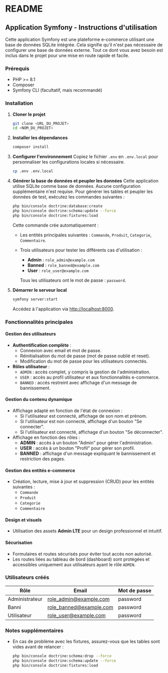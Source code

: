 
# README

## Application Symfony - Instructions d'utilisation

Cette application Symfony est une plateforme e-commerce utilisant une base de données SQLite intégrée. Cela signifie qu'il n'est pas nécessaire de configurer une base de données externe. Tout ce dont vous avez besoin est inclus dans le projet pour une mise en route rapide et facile.

### Prérequis

- PHP >= 8.1
- Composer
- Symfony CLI (facultatif, mais recommandé)

### Installation

1. **Cloner le projet**
   ```bash
   git clone <URL_DU_PROJET>
   cd <NOM_DU_PROJET>
   ```

2. **Installer les dépendances**
   ```bash
   composer install
   ```

3. **Configurer l'environnement**
   Copiez le fichier `.env` en `.env.local` pour personnaliser les configurations locales si nécessaire.
   ```bash
   cp .env .env.local
   ```

4. **Générer la base de données et peupler les données**
   Cette application utilise SQLite comme base de données. Aucune configuration supplémentaire n'est requise. Pour générer les tables et peupler les données de test, exécutez les commandes suivantes :
   ```bash
   php bin/console doctrine:database:create
   php bin/console doctrine:schema:update --force
   php bin/console doctrine:fixtures:load
   ```
   Cette commande crée automatiquement :
   - Les entités principales suivantes : `Commande`, `Produit`, `Categorie`, `Commentaire`.
   - Trois utilisateurs pour tester les différents cas d'utilisation :
     - **Admin** : `role_admin@example.com`
     - **Banned** : `role_banned@example.com`
     - **User** : `role_user@example.com`

     Tous les utilisateurs ont le mot de passe : `password`.

5. **Démarrer le serveur local**
   ```bash
   symfony server:start
   ```
   Accédez à l'application via [http://localhost:8000](http://localhost:8000).

### Fonctionnalités principales

#### Gestion des utilisateurs

- **Authentification complète** :
  - Connexion avec email et mot de passe.
  - Réinitialisation du mot de passe (mot de passe oublié et reset).
  - Modification du mot de passe pour les utilisateurs connectés.
- **Rôles utilisateur** :
  - `ADMIN` : accès complet, y compris la gestion de l'administration.
  - `USER` : accès au profil utilisateur et aux fonctionnalités e-commerce.
  - `BANNED` : accès restreint avec affichage d'un message de bannissement.

#### Gestion du contenu dynamique

- Affichage adapté en fonction de l'état de connexion :
  - Si l'utilisateur est connecté, affichage de son nom et prénom.
  - Si l'utilisateur est non connecté, affichage d'un bouton "Se connecter".
  - Si l'utilisateur est connecté, affichage d'un bouton "Se déconnecter".
- Affichage en fonction des rôles :
  - **ADMIN** : accès à un bouton "Admin" pour gérer l'administration.
  - **USER** : accès à un bouton "Profil" pour gérer son profil.
  - **BANNED** : affichage d'un message expliquant le bannissement et restriction des pages.

#### Gestion des entités e-commerce

- Création, lecture, mise à jour et suppression (CRUD) pour les entités suivantes :
  - `Commande`
  - `Produit`
  - `Categorie`
  - `Commentaire`

#### Design et visuels

- Utilisation des assets **Admin LTE** pour un design professionnel et intuitif.

#### Sécurisation

- Formulaires et routes sécurisés pour éviter tout accès non autorisé.
- Les routes liées au tableau de bord (dashboard) sont protégées et accessibles uniquement aux utilisateurs ayant le rôle `ADMIN`.

### Utilisateurs créés

| Rôle        | Email                    | Mot de passe |
|-------------|--------------------------|--------------|
| Administrateur | role_admin@example.com | password     |
| Banni       | role_banned@example.com  | password     |
| Utilisateur | role_user@example.com    | password     |

### Notes supplémentaires

- En cas de problème avec les fixtures, assurez-vous que les tables sont vides avant de relancer :
  ```bash
  php bin/console doctrine:schema:drop --force
  php bin/console doctrine:schema:update --force
  php bin/console doctrine:fixtures:load
  ```

